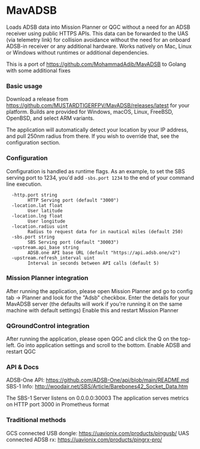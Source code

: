 # MavADSB

Loads ADSB data into Mission Planner or QGC without a need for an ADSB receiver using public HTTPS APIs.
This data can be forwarded to the UAS (via telemetry link) for collision avoidance without the need for an onboard ADSB-in receiver or any additional hardware.
Works natively on Mac, Linux or Windows without runtimes or additional dependencies.

This is a port of https://github.com/MohammadAdib/MavADSB to Golang with some additional fixes

### Basic usage
Download a release from https://github.com/MUSTARDTIGERFPV/MavADSB/releases/latest for your platform. Builds are provided for Windows, macOS, Linux, FreeBSD, OpenBSD, and select ARM variants.

The application will automatically detect your location by your IP address, and pull 250nm radius from there. If you wish to override that, see the configuration section.

### Configuration
Configuration is handled as runtime flags. As an example, to set the SBS serving port to 1234, you'd add `-sbs.port 1234` to the end of your command line execution.
```
  -http.port string
        HTTP Serving port (default "3000")
  -location.lat float
        User latitude
  -location.lng float
        User longitude
  -location.radius uint
        Radius to request data for in nautical miles (default 250)
  -sbs.port string
        SBS Serving port (default "30003")
  -upstream.api_base string
        ADSB.one API base URL (default "https://api.adsb.one/v2")
  -upstream.refresh_interval uint
        Interval in seconds between API calls (default 5)
```

### Mission Planner integration
After running the application, please open Mission Planner and go to config tab -> Planner and look for the "Adsb" checkbox. Enter the details for your MavADSB server (the defaults will work if you're running it on the same machine with default settings)
Enable this and restart Mission Planner

### QGroundControl integration
After running the application, please open QGC and click the Q on the top-left. Go into application settings and scroll to the bottom. Enable ADSB and restart QGC

### API & Docs
ADSB-One API: https://github.com/ADSB-One/api/blob/main/README.md
SBS-1 Info: http://woodair.net/SBS/Article/Barebones42_Socket_Data.htm

The SBS-1 Server listens on 0.0.0.0:30003
The application serves metrics on HTTP port 3000 in Prometheus format

### Traditional methods
GCS connected USB dongle: https://uavionix.com/products/pingusb/
UAS connected ADSB rx: https://uavionix.com/products/pingrx-pro/